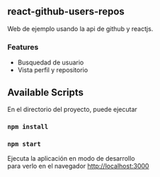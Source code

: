 ## react-github-users-repos

Web de ejemplo usando la api de github y reactjs.

### Features

- Busquedad de usuario
- Vista perfil y repositorio

## Available Scripts

En el directorio del proyecto, puede ejecutar

### `npm install`

### `npm start`

Ejecuta la aplicación en modo de desarrollo<br />
para verlo en el navegador [http://localhost:3000](http://localhost:3000) 
